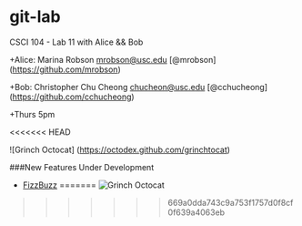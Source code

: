 git-lab
=======

CSCI 104 - Lab 11 with Alice &amp;&amp; Bob

+Alice: Marina Robson <mrobson@usc.edu> [@mrobson] (https://github.com/mrobson)  

+Bob: Christopher Chu Cheong <chucheon@usc.edu> [@cchucheong] (https://github.com/cchucheong)  
 
+Thurs 5pm  


<<<<<<< HEAD

![Grinch Octocat] (https://octodex.github.com/grinchtocat)

###New Features Under Development
  + [FizzBuzz](http://www.codinghorror.com/blog/2007/02/why-cant-programmers-program.html)
=======
![Grinch Octocat](http://octodex.github.com/grinchtocat/)  
>>>>>>> 669a0dda743c9a753f1757d0f8cf0f639a4063eb
